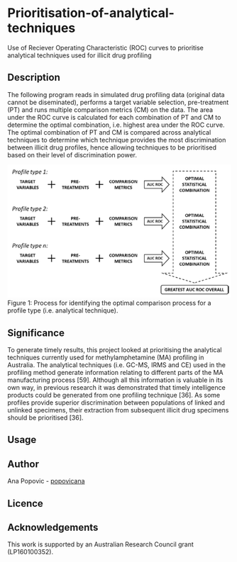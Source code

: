 # Prioritisation-of-analytical-techniques
Use of Reciever Operating Characteristic (ROC) curves to prioritise analytical techniques used for illicit drug profiling

## Description
The following program reads in simulated drug profiling data (original data cannot be diseminated), performs a target variable selection, pre-treatment (PT) and runs multiple comparison metrics (CM) on the data. The area under the ROC curve is calculated for each combination of PT and CM to determine the optimal combination, i.e. highest area under the ROC curve. The optimal combination of PT and CM is compared across analytical techniques to determine which technique provides the most discrimination between illicit drug profiles, hence allowing techniques to be prioritised based on their level of discrimination power.

![](Opt_ROC.png)
Figure 1: Process for identifying the optimal comparison process for a profile type (i.e. analytical technique).

## Significance
To generate timely results, this project looked at prioritising the analytical techniques currently used for methylamphetamine (MA) profiling in Australia. The analytical techniques (i.e. GC-MS, IRMS and CE) used in the profiling method generate information relating to different parts of the MA manufacturing process [59]. Although all this information is valuable in its own way, in previous research it was demonstrated that timely intelligence products could be generated from one profiling technique [36]. As some profiles provide superior discrimination between populations of linked and unlinked specimens, their extraction from subsequent illicit drug specimens should be prioritised [36].

## Usage


## Author 
Ana Popovic - [popovicana](https://github.com/PopovicAna)

## Licence


## Acknowledgements
This work is supported by an Australian Research Council grant (LP160100352).

